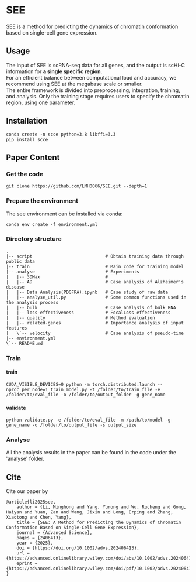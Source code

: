 # SEE
SEE is a method for predicting the dynamics of chromatin conformation based on single-cell gene expression.
## Usage
The input of SEE is scRNA-seq data for all genes, and the output is scHi-C information for **a single specific region**.  
For an efficient balance between computational load and accuracy, we recommend using SEE at the megabase scale or smaller.  
The entire framework is divided into preprocessing, integration, training, and analysis. Only the training stage requires users to specify the chromatin region, using one parameter.
## Installation
```
conda create -n scce python=3.8 libffi=3.3
pip install scce
```
## Paper Content
### Get the code
```
git clone https://github.com/LMH0066/SEE.git --depth=1
```
### Prepare the environment
The see environment can be installed via conda:
```
conda env create -f environment.yml
```
### Directory structure
```
.
|-- script                            # Obtain training data through public data
|-- train                             # Main code for training model
|-- analyse                           # Experiments
|   |-- 3DMax                         # 
|   |-- AD                            # Case analysis of Alzheimer's disease
|   |-- Data Analysis(PDGFRA).ipynb   # Case study of raw data
|   |-- analyse_util.py               # Some common functions used in the analysis process
|   |-- bulk                          # Case analysis of bulk RNA
|   |-- loss-effectiveness            # FocalLoss effectiveness
|   |-- quality                       # Method evaluation
|   |-- related-genes                 # Importance analysis of input features
|   \`-- velocity                     # Case analysis of pseudo-time
|-- environment.yml
\`-- README.md
```
### Train
#### train
```
CUDA_VISIBLE_DEVICES=0 python -m torch.distributed.launch --nproc_per_node=1 train_model.py -t /folder/to/train_file -e /folder/to/eval_file -o /folder/to/output_folder -g gene_name
```
#### validate
```
python validate.py -e /folder/to/eval_file -m /path/to/model -g gene_name -o /folder/to/output_file -s output_size
```
### Analyse
All the analysis results in the paper can be found in the code under the 'analyse' folder.
## Cite
Cite our paper by
```
@article{li2025see,
    author = {Li, Minghong and Yang, Yurong and Wu, Rucheng and Gong, Haiyan and Yuan, Zan and Wang, Jixin and Long, Erping and Zhang, Xiaotong and Chen, Yang},
    title = {SEE: A Method for Predicting the Dynamics of Chromatin Conformation Based on Single-Cell Gene Expression},
    journal = {Advanced Science},
    pages = {2406413},
    year = {2025},
    doi = {https://doi.org/10.1002/advs.202406413},
    url = {https://advanced.onlinelibrary.wiley.com/doi/abs/10.1002/advs.202406413},
    eprint = {https://advanced.onlinelibrary.wiley.com/doi/pdf/10.1002/advs.202406413}
}
```